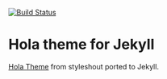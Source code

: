 [![Build Status](https://travis-ci.org/MrAnnix/Hola-theme-Jekyll.svg?branch=master)](https://travis-ci.org/MrAnnix/Hola-theme-Jekyll)
# Hola theme for Jekyll
[Hola Theme](https://www.styleshout.com/free-templates/hola/ "Hola theme") from styleshout ported to Jekyll.
